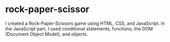 # rock-paper-scissor
I created a Rock-Paper-Scissors game using HTML, CSS, and JavaScript. In the JavaScript part, I used conditional statements, functions, the DOM (Document Object Model), and objects.
